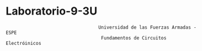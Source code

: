 # Laboratorio-9-3U

                                      Universidad de las Fuerzas Armadas - ESPE
                                       Fundamentos de Circuitos Electróinicos
